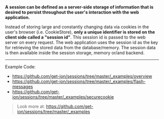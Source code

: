 **A session can be defined as a server-side storage of information that is desired to persist throughout the user's interaction with the web application.**

Instead of storing large and constantly changing data via cookies in the user's browser (i.e. CookieStore), **only a unique identifier is stored on the client side called a "session id"**. This session id is passed to the web server on every request. The web application uses the session id as the key for retrieving the stored data from the database/memory. The session data is then available inside the session storage, memory or/and backend.

------

Example Code:

- https://github.com/get-ion/sessions/tree/master/_examples/overview
- https://github.com/get-ion/sessions/tree/master/_examples/flash-messages
- https://github.com/get-ion/sessions/tree/master/_examples/securecookie

> Look more at: https://github.com/get-ion/sessions/tree/master/_examples